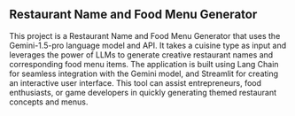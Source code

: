 ## Restaurant Name and Food Menu Generator

This project is a Restaurant Name and Food Menu Generator that uses the Gemini-1.5-pro language model and API. It takes a cuisine type as input and leverages the power of LLMs to generate creative restaurant names and corresponding food menu items. The application is built using Lang Chain for seamless integration with the Gemini model, and Streamlit for creating an interactive user interface. This tool can assist entrepreneurs, food enthusiasts, or game developers in quickly generating themed restaurant concepts and menus.
